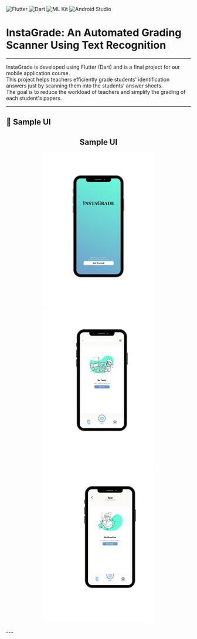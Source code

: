 ![Flutter](https://img.shields.io/badge/Flutter-02569B?style=for-the-badge&logo=flutter&logoColor=white)
![Dart](https://img.shields.io/badge/Dart-0175C2?style=for-the-badge&logo=dart&logoColor=white)
![ML Kit](https://img.shields.io/badge/ML%20Kit-FFCA28?style=for-the-badge)
![Android Studio](https://img.shields.io/badge/Android%20Studio-3DDC84?style=for-the-badge)

# InstaGrade: An Automated Grading Scanner Using Text Recognition

---

InstaGrade is developed using Flutter (Dart) and is a final project for our mobile application course.  
This project helps teachers efficiently grade students' identification answers just by scanning them into the students' answer sheets.  
The goal is to reduce the workload of teachers and simplify the grading of each student's papers.  

---

## 📸 Sample UI

<h2 align="center">Sample UI</h2>

<p align="center">
  <img src="assets/images/1.png" width="300" />
  <img src="assets/images/2.png" width="300" />
  <img src="assets/images/3.png" width="300" />
</p>
---
